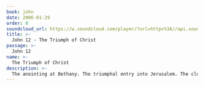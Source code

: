 ```yaml
---
book: john
date: 2006-01-29
order: 0
soundcloud_url: https://w.soundcloud.com/player/?url=https%3A//api.soundcloud.com/tracks/
title: >-
  John 12 - The Triumph of Christ
passage: >-
  John 12
name: >-
  The Triumph of Christ
description: >-
  The anointing at Bethany. The triumphal entry into Jerusalem. The closing stages of Jesus' public ministry.
---
```


